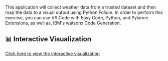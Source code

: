 This application will collect weather data from a trusted dataset and then map the data to a visual output using Python Folium. In order to perform this exercise, you can use VS Code with Easy Code, Python, and Pylance Extensions, as well as, IBM's watsonx Code Generation.

## 📊 Interactive Visualization

[Click here to view the interactive visualization](https://Alii-Mir.github.io/US-Temp-Interact-Map-Visualization/us_map.html)
